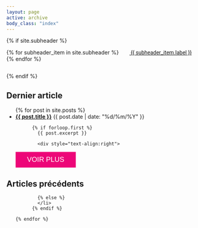 ```yaml
---
layout: page
active: archive
body_class: "index"
---
```


  <style>
  .read-more {

  display:inline-block;
  padding: 10px 30px;
  background-color:#ed0678;
  color:#fff;
  font-size: 130%;
  text-transform: capitalize;
  text-decoration: none;
  font-family: Arimo, "Helvetica Neue", Helvetica, Arial, sans-serif;
  }
  
  .link-to-post {
    padding: 1em;
    font-family: Roboto;
  }
  
  .link-to-post .link-to-post__next {
    font-size:1em;
  }
  
  .post-links {
  margin-bottom: 2em;
  }
  </style>

{% if site.subheader %}
<div class="post-links">
{% for subheader_item in site.subheader %}
<a class="link-to-post" href="{{ subheader_item.url }}" style="margin:10px">
  <span class="link-to-post__next"><i class="fas fa-{{ subheader_item.icon }}"></i>&nbsp;{{ subheader_item.label }}</span>
</a>
{% endfor %}
</div>
{% endif %}

  <h2 class="category-key">Dernier article</h2>

  <ul class="year">
    {% for post in site.posts %}
        <li>
            <a href="{{ post.url | relative_url}}"
            {% if forloop.first %} style="font-weight:bold" {%endif %}
            >{{ post.title }}</a>
            <span class="date">{{ post.date | date: "%d/%m/%Y"  }}</span>
            
          {% if forloop.first %}
            {{ post.excerpt }}
            
            <div style="text-align:right">
<a href="{{ post.url | relative_url}}" class="read-more">VOIR PLUS</a>
            </div>
            </li>
            </ul>
<h2 class="category-key">Articles précédents</h2>
<ul class="year">
            
            {% else %}
            </li>          
          {% endif %}
        
    {% endfor %}
  </ul>

